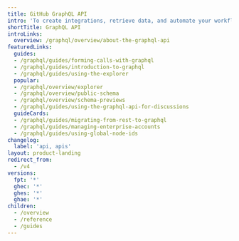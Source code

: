 ```yaml
---
title: GitHub GraphQL API
intro: 'To create integrations, retrieve data, and automate your workflows, use the {% data variables.product.prodname_dotcom %} GraphQL API. The {% data variables.product.prodname_dotcom %} GraphQL API offers more precise and flexible queries than the {% data variables.product.prodname_dotcom %} REST API.'
shortTitle: GraphQL API
introLinks:
  overview: /graphql/overview/about-the-graphql-api
featuredLinks:
  guides:
  - /graphql/guides/forming-calls-with-graphql
  - /graphql/guides/introduction-to-graphql
  - /graphql/guides/using-the-explorer
  popular:
  - /graphql/overview/explorer
  - /graphql/overview/public-schema
  - /graphql/overview/schema-previews
  - /graphql/guides/using-the-graphql-api-for-discussions
  guideCards:
  - /graphql/guides/migrating-from-rest-to-graphql
  - /graphql/guides/managing-enterprise-accounts
  - /graphql/guides/using-global-node-ids
changelog:
  label: 'api, apis'
layout: product-landing
redirect_from:
  - /v4
versions:
  fpt: '*'
  ghec: '*'
  ghes: '*'
  ghae: '*'
children:
  - /overview
  - /reference
  - /guides
---
```


